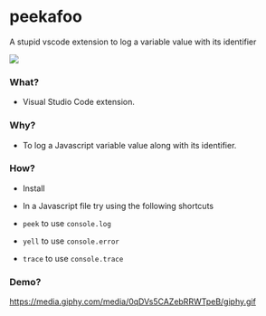 # peekafoo
A stupid vscode extension to log a variable value with its identifier

![](https://media.giphy.com/media/0qDVs5CAZebRRWTpeB/giphy.gif)

### What?

- Visual Studio Code extension.

### Why?

- To log a Javascript variable value along with its identifier.

### How?

- Install

- In a Javascript file try using the following shortcuts

- `peek` to use `console.log`

- `yell` to use `console.error`

- `trace` to use `console.trace`

### Demo? 
https://media.giphy.com/media/0qDVs5CAZebRRWTpeB/giphy.gif